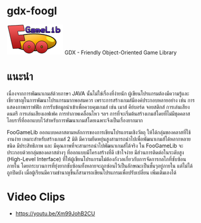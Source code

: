 # gdx-foogl
<img src="gdx-foogl/foogl.png">
GDX - Friendly Object-Oriented Game Library 

# แนะนำ
เนื่องจากการพัฒนาเกมส์ด้วยภาษา JAVA นั้นไม่ใช่เรื่องที่ง่ายนัก ผู้เขียนโปรแกรมต้องมีความรู้และเชี่ยวชาญในการพัฒนาโปรแกรมมากพอสมควร เพราะการสร้างเกมส์มีองค์ประกอบหลายอย่าง เช่น การแสดงภาพกราฟฟิก การรับข้อมูลนำเข้าเพื่อควบคุมเกมส์ เช่น เมาส์ คีย์บอร์ด จอยสติกส์ การเล่นเสียงดนตรี การเล่นเสียงเอฟเฟค การทำภาพเคลื่อนไหว ฯลฯ การที่จะเริ่มต้นสร้างเกมส์โดยที่ไม่มีชุดคลาสไลบรารี่ที่ออกแบบไว้สำหรับการพัฒนาเกมส์โดยเฉพาะจึงเป็นเรื่องยากมาก

FooGameLib ออกแบบคลาสตามหลักการของการเขียนโปรแกรมเชิงวัตถุ ให้ได้กลุ่มของคลาสที่ใช้งานง่าย เหมาะสำหรับสร้างเกมส์ 2 มิติ มีความยึดหยุ่นสูงสามารถนำไปเพื่อพัฒนาเกมส์ได้หลากหลายชนิด มีประสิทธิภาพ และ มีคุณภาพที่จะสามารถนำไปพัฒนาเกมส์ได้จริง ใน FooGameLib จะประกอบด้วยกลุ่มของคลาสต่างๆ ที่ออกแบบมีโครงสร้างที่ดี เข้าใจง่าย มีส่วนการติดต่อในระดับสูง (High-Level Interface) ที่ให้ผู้เขียนโปรแกรมไม่ต้องกังวลเกี่ยวกับการจัดการกลไกที่ซับซ้อนภายใน โดยกระบวนการที่ยุ่งยากซับซ้อนทั้งหลายจะถูกซ่อนไว้เป็นลักษณะเป็นชั้นๆอยู่ภายใน แต่ไม่ได้ถูกปิดบัง เมื่อผู้เรียนมีความชำนาญขึ้นก็สามารถเขียนโปรแกรมเพื่อปรับเปลี่ยน เพิ่มเติมเองได้

# Video Clips
- https://youtu.be/Xm99JohB2CU 
